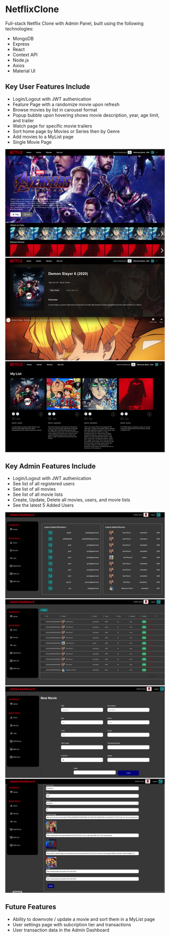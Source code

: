# NetflixClone

Full-stack Netflix Clone with Admin Panel, built using the following technologies:

- MongoDB
- Express
- React
- Context API
- Node.js
- Axios
- Material UI

## Key User Features Include
- Login/Logout with JWT authenication
- Feature Page with a randomize movie upon refresh 
- Browse movies by list in carousel format
- Popup bubble upon hovering shows movie description, year, age limit, and trailer
- Watch page for specific movie trailers
- Sort home page by Movies or Series then by Genre
- Add movies to a MyList page
- Single Movie Page

![Alt text](/client/public/Screenshots/homepage.png?raw=true "Client Home Page")
![Alt text](/client/public/Screenshots/SingleMoviePage.png?raw=true "Client Single Movie Page")
![Alt text](/client/public/Screenshots/myListPage.png?raw=true "Client MyList Page")


## Key Admin Features Include
- Login/Logout with JWT authenication
- See list of all registered users 
- See list of all movies
- See list of all movie lists
- Create, Update, Delete all movies, users, and movie lists
- See the latest 5 Added Users

![Alt text](/client/public/Screenshots/adminHome.png?raw=true "Client Home Page")
![Alt text](/client/public/Screenshots/adminMovieList.png?raw=true "Client Single Movie Page")
![Alt text](/client/public/Screenshots/createMovie.png?raw=true "Client MyList Page")
![Alt text](/client/public/Screenshots/updateMovie.png?raw=true "Client MyList Page")

## Future Features
- Ability to downvote / update a movie and sort them in a MyList page
- User settings page with subcription tier and transactions
- User transaction data in the Admin Dashboard
